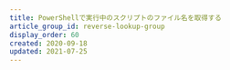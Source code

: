 ```yaml
---
title: PowerShellで実行中のスクリプトのファイル名を取得する
article_group_id: reverse-lookup-group
display_order: 60
created: 2020-09-18
updated: 2021-07-25
---
```

